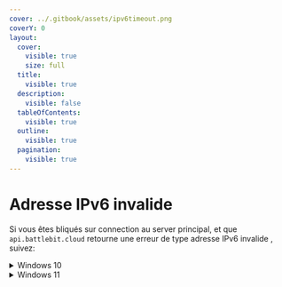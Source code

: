 ```yaml
---
cover: ../.gitbook/assets/ipv6timeout.png
coverY: 0
layout:
  cover:
    visible: true
    size: full
  title:
    visible: true
  description:
    visible: false
  tableOfContents:
    visible: true
  outline:
    visible: true
  pagination:
    visible: true
---
```


# Adresse IPv6 invalide

Si vous êtes bliqués sur connection au server principal, et que `api.battlebit.cloud` retourne une erreur de type adresse IPv6 invalide , suivez:

<details>

<summary>Windows 10</summary>

1. Cliquez sur "Réseau & Internet" dans les paramètres Windows.

<img src="../.gitbook/assets/network.png" alt="" data-size="original">

2. Selon votre type de connection, selectionnez Wifi ou Ethernet sur "Changer les options de l'adaptateur".

<img src="../.gitbook/assets/adapter.png" alt="" data-size="original">

3. Clic droit sur votre adaptateur principal et sélectionnez propritétés.

<img src="../.gitbook/assets/adapterproperties.png" alt="" data-size="original">

4. Désactivez "Internet Protocol Version 6 (TCP/IPv6)" et validez.

<img src="../.gitbook/assets/disableipv6.png" alt="" data-size="original">

</details>

<details>

<summary>Windows 11</summary>

1. Cliquez sur "Réseau & Internet" dans les paramètres Windows.

<img src="https://images.taylorgibbs.dev/bkfhsk.png" alt="" data-size="original">

2. Cliquez sur "Paramètres réseau avancés"

<img src="https://images.taylorgibbs.dev/uzyc3u.png" alt="" data-size="original">

3. Descendez et cliquez sur "More network adapter options".

<img src="https://images.taylorgibbs.dev/a2myev.png" alt="" data-size="original">

4. Right-Cliquez sur connection internet et cliquez sur "Propriétés".

<img src="https://images.taylorgibbs.dev/rn04y5.png" alt="" data-size="original">

4. Désactivez "Internet Protocol Version 6 (TCP/IPv6)" et validez.

<img src="https://images.taylorgibbs.dev/no8q11.png" alt="" data-size="original">

</details>
